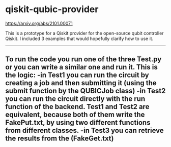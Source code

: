 # qiskit-qubic-provider
https://arxiv.org/abs/2101.00071

This is a prototype for a Qiskit provider for the open-source qubit controller Qiskit.
I included 3 examples that would hopefully clarify how to use it.

----------------------------------------------------------------
To run the code you run one of the three Test.py or you can write a similar one and run it. 
This is the logic:
-in Test1 you can run the circuit by creating a job and then submitting it (using the submit function by the QUBICJob class) 
-in Test2 you can run the circuit directly with the run function of the backend. Test1 and Test2 are equivalent, because both of them write the FakePut.txt, by using two different functions from different classes. 
-in Test3 you can retrieve the results from the (FakeGet.txt)  
----------------------------------------------------------------
